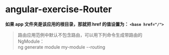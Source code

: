 # angular-exercise-Router

**如果 app 文件夹是该应用的根目录，那就把 href 的值设置为： ``<base href="/">``**
<br/>
> 路由应用范例中默认不包含路由，可以用下列命令生成带路由的 NgModule：<br/>
> ng generate module my-module --routing


